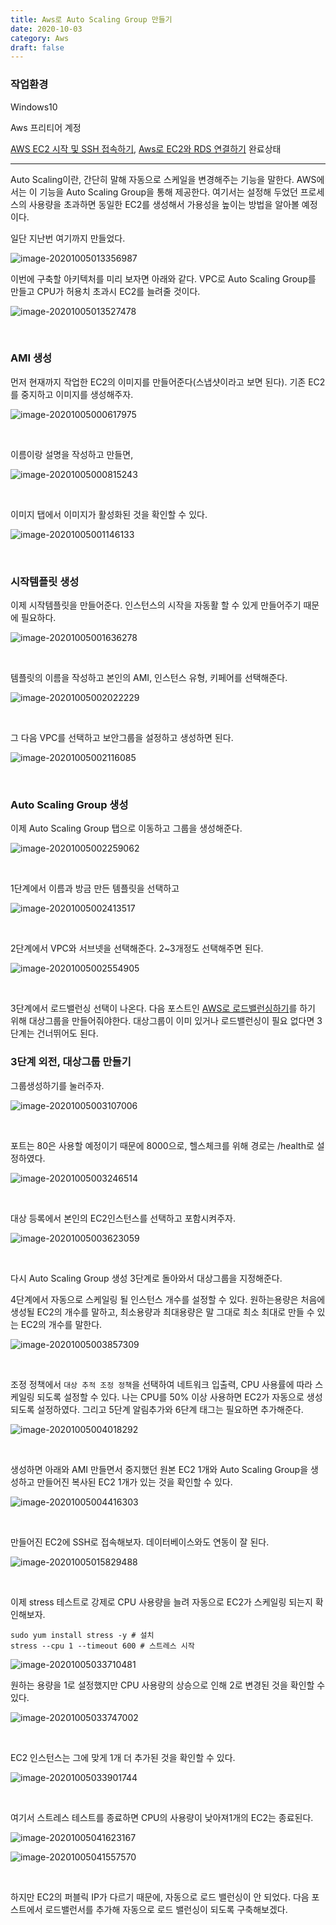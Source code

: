 ```yaml
---
title: Aws로 Auto Scaling Group 만들기
date: 2020-10-03
category: Aws
draft: false
---
```


### 작업환경

Windows10

Aws 프리티어 계정

[AWS EC2 시작 및 SSH 접속하기](https://jeonghoon.netlify.app/AWS/Aws/markdown/), [Aws로 EC2와 RDS 연결하기](https://jeonghoon.netlify.app/AWS/aws_rds_connect/) 완료상태

---

Auto Scaling이란, 간단히 말해 자동으로 스케일을 변경해주는 기능을 말한다. AWS에서는 이 기능을 Auto Scaling Group을 통해 제공한다. 여기서는 설정해 두었던 프로세스의 사용량을 초과하면 동일한 EC2를 생성해서 가용성을 높이는 방법을 알아볼 예정이다.

일단 지난번 여기까지 만들었다.

![image-20201005013356987](aws_autoscaling.assets/image-20201005013356987.png)

이번에 구축할 아키텍처를 미리 보자면 아래와 같다. VPC로 Auto Scaling Group를 만들고 CPU가 허용치 초과시 EC2를 늘려줄 것이다.

![image-20201005013527478](aws_autoscaling.assets/image-20201005013527478.png)

<br/>

### AMI 생성

먼저 현재까지 작업한 EC2의 이미지를 만들어준다(스냅샷이라고 보면 된다). 기존 EC2를 중지하고 이미지를 생성해주자.

![image-20201005000617975](aws_autoscaling.assets/image-20201005000617975.png)

<br/>

이름이랑 설명을 작성하고 만들면,

![image-20201005000815243](aws_autoscaling.assets/image-20201005000815243.png)

<br/>

이미지 탭에서 이미지가 활성화된 것을 확인할 수 있다.

![image-20201005001146133](aws_autoscaling.assets/image-20201005001146133.png)

<br/>

### 시작템플릿 생성

이제 시작템플릿을 만들어준다. 인스턴스의 시작을 자동활 할 수 있게 만들어주기 때문에 필요하다.

![image-20201005001636278](aws_autoscaling.assets/image-20201005001636278.png)

<br/>

템플릿의 이름을 작성하고 본인의 AMI, 인스턴스 유형, 키페어를 선택해준다.

![image-20201005002022229](aws_autoscaling.assets/image-20201005002022229.png)

<br/>

그 다음 VPC를 선택하고 보안그룹을 설정하고 생성하면 된다.

![image-20201005002116085](aws_autoscaling.assets/image-20201005002116085.png)

<br/>

### Auto Scaling Group 생성

이제 Auto Scaling Group 탭으로 이동하고 그룹을 생성해준다.

![image-20201005002259062](aws_autoscaling.assets/image-20201005002259062.png)

<br/>

1단계에서 이름과 방금 만든 템플릿을 선택하고

![image-20201005002413517](aws_autoscaling.assets/image-20201005002413517.png)

<br/>

2단계에서 VPC와 서브넷을 선택해준다. 2~3개정도 선택해주면 된다.

![image-20201005002554905](aws_autoscaling.assets/image-20201005002554905.png)

<br/>

3단계에서 로드밸런싱 선택이 나온다. 다음 포스트인 [AWS로 로드밸런싱하기]()를 하기 위해 대상그룹을 만들어줘야한다. 대상그룹이 이미 있거나 로드밸런싱이 필요 없다면 3단계는 건너뛰어도 된다.

### 3단계 외전, 대상그룹 만들기

그룹생성하기를 눌러주자.

![image-20201005003107006](aws_autoscaling.assets/image-20201005003107006.png)

<br/>

포트는 80은 사용할 예정이기 때문에 8000으로, 헬스체크를 위해 경로는 /health로 설정하였다.

![image-20201005003246514](aws_autoscaling.assets/image-20201005003246514.png)

<br/>

대상 등록에서 본인의 EC2인스턴스를 선택하고 포함시켜주자.

![image-20201005003623059](aws_autoscaling.assets/image-20201005003623059.png)

<br/>

 다시 Auto Scaling Group 생성 3단계로 돌아와서 대상그룹을 지정해준다.

4단계에서 자동으로 스케일링 될 인스턴스 개수를 설정할 수 있다. 원하는용량은 처음에 생성될 EC2의 개수를 말하고, 최소용량과 최대용량은 말 그대로 최소 최대로 만들 수 있는 EC2의 개수를 말한다.

![image-20201005003857309](aws_autoscaling.assets/image-20201005003857309.png)

<br/>

조정 정책에서 `대상 추적 조정 정책`을 선택하여 네트워크 입출력, CPU 사용률에 따라 스케일링 되도록 설정할 수 있다. 나는 CPU를 50% 이상 사용하면 EC2가 자동으로 생성되도록 설정하였다. 그리고 5단계 알림추가와 6단계 태그는 필요하면 추가해준다.

![image-20201005004018292](aws_autoscaling.assets/image-20201005004018292.png)

<br/>

생성하면 아래와 AMI 만들면서 중지했던 원본 EC2 1개와 Auto Scaling Group을 생성하고 만들어진 복사된 EC2 1개가 있는 것을 확인할 수 있다.

![image-20201005004416303](aws_autoscaling.assets/image-20201005004416303.png)

<br/>

만들어진 EC2에 SSH로 접속해보자. 데이터베이스와도 연동이 잘 된다.

![image-20201005015829488](aws_autoscaling.assets/image-20201005015829488.png)

<br/>

이제 stress 테스트로 강제로 CPU 사용량을 늘려 자동으로 EC2가 스케일링 되는지 확인해보자.

```
sudo yum install stress -y # 설치
stress --cpu 1 --timeout 600 # 스트레스 시작
```

![image-20201005033710481](aws_autoscaling.assets/image-20201005033710481.png)

원하는 용량을 1로 설정했지만 CPU 사용량의 상승으로 인해 2로 변경된 것을 확인할 수 있다.

![image-20201005033747002](aws_autoscaling.assets/image-20201005033747002.png)

<br/>

EC2 인스턴스는 그에 맞게 1개 더 추가된 것을 확인할 수 있다.

![image-20201005033901744](aws_autoscaling.assets/image-20201005033901744.png)

<br/>

여기서 스트레스 테스트를 종료하면 CPU의 사용량이 낮아져1개의 EC2는 종료된다.

![image-20201005041623167](aws_autoscaling.assets/image-20201005041623167.png)

![image-20201005041557570](aws_autoscaling.assets/image-20201005041557570.png)

<br/>

하지만 EC2의 퍼블릭 IP가 다르기 때문에, 자동으로 로드 밸런싱이 안 되었다. 다음 포스트에서 로드밸런서를 추가해 자동으로 로드 밸런싱이 되도록 구축해보겠다.

